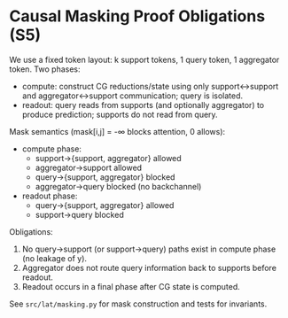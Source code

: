# Causal Masking Proof Obligations (S5)

We use a fixed token layout: k support tokens, 1 query token, 1 aggregator token. Two phases:

- compute: construct CG reductions/state using only support↔support and aggregator↔support communication; query is isolated.
- readout: query reads from supports (and optionally aggregator) to produce prediction; supports do not read from query.

Mask semantics (mask[i,j] = -∞ blocks attention, 0 allows):

- compute phase:
  - support→{support, aggregator} allowed
  - aggregator→support allowed
  - query→{support, aggregator} blocked
  - aggregator→query blocked (no backchannel)
- readout phase:
  - query→{support, aggregator} allowed
  - support→query blocked

Obligations:

1. No query→support (or support→query) paths exist in compute phase (no leakage of y).
2. Aggregator does not route query information back to supports before readout.
3. Readout occurs in a final phase after CG state is computed.

See `src/lat/masking.py` for mask construction and tests for invariants.
